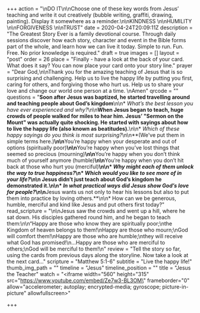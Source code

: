 +++
action = "\nDO IT\n\nChoose one of these key words from Jesus’ teaching and write it out creatively (bubble writing, graffiti, drawing, painting). Display it somewhere as a reminder.\n\nKINDNESS \n\nHUMILITY \n\nFORGIVENESS \n\nTRUST"
date = 2020-04-24T20:09:11Z
description = "The Greatest Story Ever is a family devotional course.  Through daily sessions discover how each story, character and event in the Bible forms part of the whole, and learn how we can live it today. Simple to run. Fun. Free. No prior knowledge is required."
draft = true
images = []
layout = "post"
order = 26
place = "Finally - have a look at the back of your card. What does it say? You can now place your card onto your story line."
prayer = "Dear God,\n\nThank you for the amazing teaching of Jesus that is so surprising and challenging. Help us to live the happy life by putting you first, caring for others, and forgiving those who hurt us. Help us to share your love and change our world one person at a time.  \nAmen"
qrcode = ""
questions = "**Soon after Jesus was baptized, he started travelling around and teaching people about God’s kingdom**\n\n* _What’s the best lesson you have ever experienced and why?_\n\n**When Jesus began to teach, huge crowds of people walked for miles to hear him.  Jesus’ \"Sermon on the Mount\" was actually quite shocking. He started with sayings about how to live the happy life (also known as beatitudes).**\n\n* _Which of these happy sayings do you think is most surprising?_\n\n**(We've put them in simple terms here.)**\n\n**You’re happy when your desperate and out of options (spiritually poor)**\n\n**You’re happy when you’ve lost things that seemed so precious (mourning)**\n\n**You’re happy when you don’t think much of yourself anymore (humble)**\n\n**You’re happy when you don’t hit back at those who hurt you (merciful)**\n\n* _Why might each of them unlock the way to true happiness?_\n* _Which would you like to see more of in your life?_\n\n  **Jesus didn’t just teach about God’s kingdom he demonstrated it.**\n\n* _In what practical ways did Jesus show God’s love for people?_\n\n**Jesus wants us not only to hear his lessons but also to put them into practice by loving others.**\n\n* How can we be generous, humble, merciful and kind like Jesus and put others first today?"
read_scripture = "\n\nJesus saw the crowds and went up a hill, where he sat down. His disciples gathered round him, and he began to teach them:\n\n“Happy are those who know they are spiritually poor;\nthe Kingdom of heaven belongs to them!\nHappy are those who mourn;\nGod will comfort them!\nHappy are those who are humble;\nthey will receive what God has promised!\n…Happy are those who are merciful to others;\nGod will be merciful to them!\n"
review = "Tell the story so far, using the cards from previous days along the storyline.   Now take a look at the next card…"
scripture = "Matthew 5:1-6"
subtitle = "Live the happy life!"
thumb_img_path = ""
timeline = "Jesus"
timeline_position = ""
title = "Jesus the Teacher"
watch = "<iframe width=\"560\" height=\"315\" src=\"https://www.youtube.com/embed/Ze7w3-BL3OM\" frameborder=\"0\" allow=\"accelerometer; autoplay; encrypted-media; gyroscope; picture-in-picture\" allowfullscreen></iframe>"

+++

